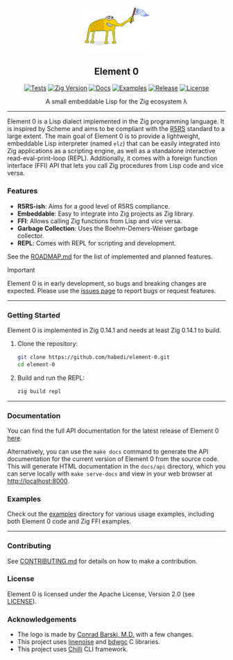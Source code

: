 <div align="center">
  <picture>
    <img alt="Element 0 Logo" src="logo.svg" height="30%" width="30%">
  </picture>
<br>

<h2>Element 0</h2>

[![Tests](https://img.shields.io/github/actions/workflow/status/habedi/element-0/tests.yml?label=tests&style=flat&labelColor=282c34&logo=github)](https://github.com/habedi/element-0/actions/workflows/tests.yml)
[![Zig Version](https://img.shields.io/badge/Zig-0.14.1-orange?logo=zig&labelColor=282c34)](https://ziglang.org/download/)
[![Docs](https://img.shields.io/badge/docs-view-blue?style=flat&labelColor=282c34&logo=read-the-docs)](https://habedi.github.io/element-0/)
[![Examples](https://img.shields.io/badge/examples-view-green?style=flat&labelColor=282c34&logo=zig)](https://github.com/habedi/element-0/tree/main/examples)
[![Release](https://img.shields.io/github/release/habedi/element-0.svg?label=release&style=flat&labelColor=282c34&logo=github)](https://github.com/habedi/element-0/releases/latest)
[![License](https://img.shields.io/badge/license-Apache--2.0-007ec6?label=license&style=flat&labelColor=282c34&logo=open-source-initiative)](https://github.com/habedi/element-0/blob/main/LICENSE)

A small embeddable Lisp for the Zig ecosystem λ

</div>

---

Element 0 is a Lisp dialect implemented in the Zig programming language.
It is inspired by Scheme and aims to be compliant with
the [R5RS](https://www-sop.inria.fr/indes/fp/Bigloo/doc/r5rs-7.html) standard to a large extent.
The main goal of Element 0 is to provide a lightweight, embeddable Lisp interpreter (named `elz`) that can be easily
integrated into Zig applications as a scripting engine, as well as a standalone interactive read-eval-print-loop (REPL).
Additionally, it comes with a foreign function interface (FFI) API that lets you call Zig procedures from Lisp code and
vice versa.

### Features

* **R5RS-ish**: Aims for a good level of R5RS compliance.
* **Embeddable**: Easy to integrate into Zig projects as Zig library.
* **FFI**: Allows calling Zig functions from Lisp and vice versa.
* **Garbage Collection**: Uses the Boehm-Demers-Weiser garbage collector.
* **REPL**: Comes with REPL for scripting and development.

See the [ROADMAP.md](ROADMAP.md) for the list of implemented and planned features.

> [!IMPORTANT]
> Element 0 is in early development, so bugs and breaking changes are expected.
> Please use the [issues page](https://github.com/habedi/element-0/issues) to report bugs or request features.

---

### Getting Started

Element 0 is implemented in Zig 0.14.1 and needs at least Zig 0.14.1 to build.

1. Clone the repository:
   ```sh
   git clone https://github.com/habedi/element-0.git
   cd element-0
   ```
2. Build and run the REPL:
   ```sh
   zig build repl
   ```

-----

### Documentation

You can find the full API documentation for the latest release of Element 0 [here](https://habedi.github.io/element-0/).

Alternatively, you can use the `make docs` command to generate the API documentation for the current version of
Element 0 from the source code.
This will generate HTML documentation in the `docs/api` directory, which you can serve locally with `make serve-docs`
and view in your web browser at [http://localhost:8000](http://localhost:8000).

### Examples

Check out the [examples](examples/) directory for various usage examples,
including both Element 0 code and Zig FFI examples.

---

### Contributing

See [CONTRIBUTING.md](CONTRIBUTING.md) for details on how to make a contribution.

### License

Element 0 is licensed under the Apache License, Version 2.0 (see [LICENSE](LICENSE)).

### Acknowledgements

* The logo is made by [Conrad Barski, M.D.](https://www.lisperati.com/logo.html) with a few changes.
* This project uses [linenoise](https://github.com/antirez/linenoise) and [bdwgc](https://github.com/bdwgc/bdwgc) C
  libraries.
* This project uses [Chilli](https://github.com/habedi/chilli) CLI framework.
